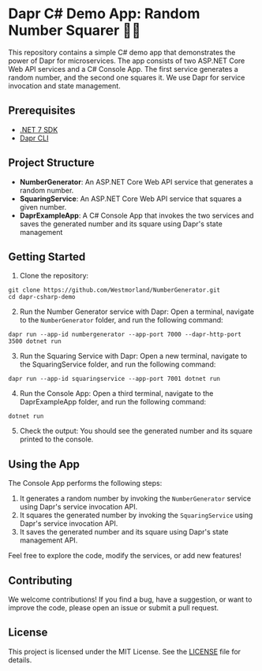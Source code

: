 # Dapr C# Demo App: Random Number Squarer 🎲📐

This repository contains a simple C# demo app that demonstrates the power of Dapr for microservices. The app consists of two ASP.NET Core Web API services and a C# Console App. The first service generates a random number, and the second one squares it. We use Dapr for service invocation and state management.

## Prerequisites

- [.NET 7 SDK](https://dotnet.microsoft.com/en-us/download/dotnet/7.0)
- [Dapr CLI](https://docs.dapr.io/getting-started/)

## Project Structure

- **NumberGenerator**: An ASP.NET Core Web API service that generates a random number.
- **SquaringService**: An ASP.NET Core Web API service that squares a given number.
- **DaprExampleApp**: A C# Console App that invokes the two services and saves the generated number and its square using Dapr's state management

## Getting Started
1. Clone the repository:
```
git clone https://github.com/Westmorland/NumberGenerator.git
cd dapr-csharp-demo
```

2. Run the Number Generator service with Dapr:
Open a terminal, navigate to the `NumberGenerator` folder, and run the following command:

```
dapr run --app-id numbergenerator --app-port 7000 --dapr-http-port 3500 dotnet run
```

3. Run the Squaring Service with Dapr:
Open a new terminal, navigate to the SquaringService folder, and run the following command:

```
dapr run --app-id squaringservice --app-port 7001 dotnet run
```

4. Run the Console App:
Open a third terminal, navigate to the DaprExampleApp folder, and run the following command:

```
dotnet run
```

5. Check the output:
You should see the generated number and its square printed to the console.

## Using the App
The Console App performs the following steps:

1. It generates a random number by invoking the `NumberGenerator` service using Dapr's service invocation API.
2. It squares the generated number by invoking the `SquaringService` using Dapr's service invocation API.
3. It saves the generated number and its square using Dapr's state management API.

Feel free to explore the code, modify the services, or add new features!

## Contributing

We welcome contributions! If you find a bug, have a suggestion, or want to improve the code, please open an issue or submit a pull request.

## License
This project is licensed under the MIT License. See the [LICENSE](https://github.com/Westmorland/NumberGenerator/edit/master/LICENSE.txt) file for details.
